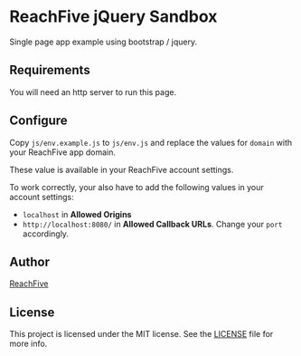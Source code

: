 # ReachFive jQuery Sandbox

Single page app example using bootstrap / jquery.

## Requirements

You will need an http server to run this page.

## Configure

Copy `js/env.example.js` to `js/env.js` and replace the values for `domain` with your ReachFive app domain.

These value is available in your ReachFive account settings.

To work correctly, your also have to add the following values in your account settings:
 * `localhost` in **Allowed Origins**
 * `http://localhost:8080/` in **Allowed Callback URLs**. Change your `port` accordingly.

## Author

[ReachFive](https://reach5.co)

## License

This project is licensed under the MIT license. See the [LICENSE](LICENSE) file for more info.
